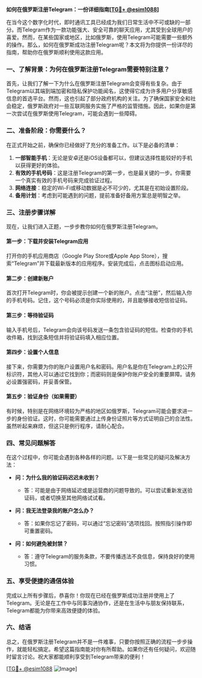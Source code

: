 **如何在俄罗斯注册Telegram：一份详细指南[[TG💪+ @esim1088](https://t.me/s/esim1088)]**

在当今这个数字化时代，即时通讯工具已经成为我们日常生活中不可或缺的一部分。而Telegram作为一款功能强大、安全可靠的聊天应用，尤其受到全球用户的喜爱。然而，在某些国家或地区，比如俄罗斯，使用Telegram可能需要一些额外的操作。那么，如何在俄罗斯成功注册Telegram呢？本文将为你提供一份详尽的指南，帮助你在俄罗斯顺利使用这款应用。

### 一、了解背景：为何在俄罗斯注册Telegram需要特别注意？

首先，让我们了解一下为什么在俄罗斯注册Telegram会变得有些复杂。由于Telegram以其端到端加密和隐私保护功能闻名，这使得它成为许多用户分享敏感信息的首选平台。然而，这也引起了部分政府机构的关注。为了确保国家安全和社会稳定，俄罗斯政府对一些互联网服务实施了严格的监管措施。因此，如果你是第一次尝试在俄罗斯使用Telegram，可能会遇到一些障碍。

### 二、准备阶段：你需要什么？

在正式开始之前，确保你已经做好了充分的准备工作。以下是必备的清单：

1. **一部智能手机**：无论是安卓还是iOS设备都可以，但建议选择性能较好的手机以获得更好的体验。
2. **有效的手机号码**：这是注册Telegram的第一步，也是最关键的一步。你需要一个真实有效的手机号码来完成验证过程。
3. **网络连接**：稳定的Wi-Fi或移动数据是必不可少的，尤其是在初始设置阶段。
4. **备用计划**：考虑到可能遇到的问题，提前准备好备用方案总是明智之举。

### 三、注册步骤详解

现在，让我们进入正题，一步步教你如何在俄罗斯注册Telegram。

#### 第一步：下载并安装Telegram应用

打开你的手机应用商店（Google Play Store或Apple App Store），搜索“Telegram”并下载最新版本的应用程序。安装完成后，点击图标启动应用。

#### 第二步：创建新账户

首次打开Telegram时，你会被提示创建一个新的账户。点击“注册”，然后输入你的手机号码。记住，这个号码必须是你实际使用的，并且能够接收短信验证码。

#### 第三步：等待验证码

输入手机号后，Telegram会向该号码发送一条包含验证码的短信。检查你的手机收件箱，找到这条短信并将验证码填入相应位置。

#### 第四步：设置个人信息

接下来，你需要为你的账户设置用户名和密码。用户名是你在Telegram上的公开标识符，其他人可以通过它找到你；而密码则是保护你账户安全的重要屏障。请务必设置强密码，并妥善保管。

#### 第五步：验证身份（如果需要）

有时候，特别是在网络环境较为严格的地区如俄罗斯，Telegram可能会要求进一步的身份验证。这时，你可能需要通过上传身份证照片等方式证明自己的合法性。虽然听起来麻烦，但这只是例行程序，请耐心配合。

### 四、常见问题解答

在这个过程中，你可能会遇到各种各样的问题。以下是一些常见的疑问及解决方法：

- **问：为什么我的验证码迟迟未收到？**
  - 答：可能是由于网络延迟或是运营商的问题导致的。可以尝试重新发送验证码，或者切换至其他网络试试看。

- **问：我无法登录我的账户怎么办？**
  - 答：如果你忘记了密码，可以通过“忘记密码”选项找回。按照指引操作即可重置密码。

- **问：如何避免被封禁？**
  - 答：遵守Telegram的服务条款，不要传播违法不良信息，保持良好的使用习惯。

### 五、享受便捷的通信体验

完成以上所有步骤后，恭喜你！你现在已经在俄罗斯成功注册并使用上了Telegram。无论是在工作中与同事沟通协作，还是在生活中与朋友保持联系，Telegram都能为你带来高效便捷的体验。

### 六、结语

总之，在俄罗斯注册Telegram并不是一件难事，只要你按照正确的流程一步步操作，就能轻松搞定。希望这篇指南能对你有所帮助。如果你还有任何疑问，欢迎随时留言讨论。祝大家都能顺利享受到Telegram带来的便利！

[[TG💪+ @esim1088](https://t.me/s/esim1088) ![Image](https://i.postimg.cc/4NQfJmqS/Snipaste-2025-05-13-00-14-12.png)]